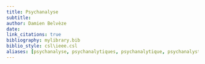 ```yaml
---
title: Psychanalyse
subtitle:
author: Damien Belvèze
date:
link_citations: true
bibliography: mylibrary.bib
biblio_style: csl\ieee.csl
aliases: [psychanalyse, psychanalytiques, psychanalytique, psychanalyste, psychanalyser]
---
```


